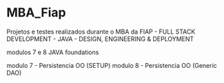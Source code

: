 # MBA_Fiap

Projetos e testes realizados durante o MBA da FIAP - FULL STACK DEVELOPMENT - JAVA - DESIGN, ENGINEERING & DEPLOYMENT

modulos 7 e 8 JAVA foundations 

modulo 7 - Persistencia  OO (SETUP)
modulo 8 - Persistencia OO (Generic DAO)
